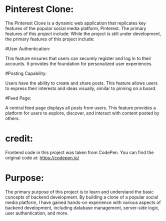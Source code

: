 # Pinterest Clone:

The Pinterest Clone is a dynamic web application that replicates key features of the popular social media platform, Pinterest. The primary features of this project include: While the project is still under development, the primary features of this project include:

#User Authentication:

This feature ensures that users can securely register and log in to their accounts. It provides the foundation for personalized user experiences.

#Posting Capability:

Users have the ability to create and share posts. This feature allows users to express their interests and ideas visually, similar to pinning on a board.

#Feed Page:

A central feed page displays all posts from users. This feature provides a platform for users to explore, discover, and interact with content posted by others.

# credit:

Frontend code in this project was taken from CodePen. You can find the original code at: https://codepen.io/

# Purpose:

The primary purpose of this project is to learn and understand the basic concepts of backend development. By building a clone of a popular social media platform, I have gained hands-on experience with various aspects of backend development, including database management, server-side logic, user authentication, and more.
